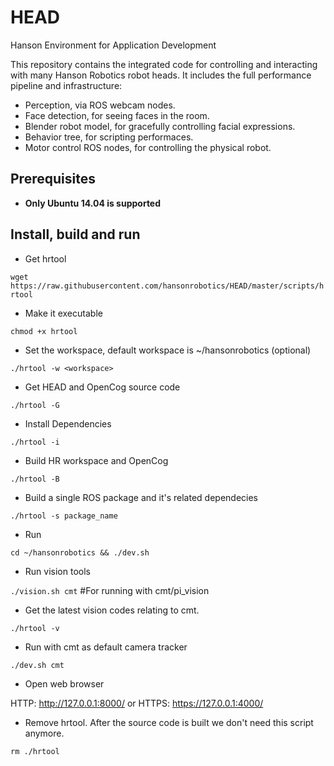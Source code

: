 # HEAD

Hanson Environment for Application Development

This repository contains the integrated code for controlling and
interacting with many Hanson Robotics robot heads. It includes the
full performance pipeline and infrastructure:

* Perception, via ROS webcam nodes.
* Face detection, for seeing faces in the room.
* Blender robot model, for gracefully controlling facial expressions.
* Behavior tree, for scripting performaces.
* Motor control ROS nodes, for controlling the physical robot.

## Prerequisites

 * **Only Ubuntu 14.04 is supported**

## Install, build and run

* Get hrtool

`wget https://raw.githubusercontent.com/hansonrobotics/HEAD/master/scripts/hrtool`

* Make it executable

`chmod +x hrtool`

* Set the workspace, default workspace is ~/hansonrobotics (optional)

`./hrtool -w <workspace>`

* Get HEAD and OpenCog source code

`./hrtool -G`

* Install Dependencies

`./hrtool -i`

* Build HR workspace and OpenCog

`./hrtool -B`

* Build a single ROS package and it's related dependecies

`./hrtool -s package_name`


* Run

`cd ~/hansonrobotics && ./dev.sh`

* Run vision tools

`./vision.sh cmt` #For running with cmt/pi_vision

* Get the latest vision codes relating to cmt.

`./hrtool -v`

* Run with cmt as default camera tracker

`./dev.sh cmt`

* Open web browser

HTTP: http://127.0.0.1:8000/ or HTTPS: https://127.0.0.1:4000/

* Remove hrtool. After the source code is built we don't need this script anymore. 

`rm ./hrtool`

